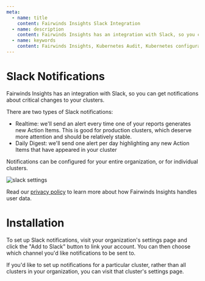 ```yaml
---
meta:
  - name: title
    content: Fairwinds Insights Slack Integration
  - name: description
    content: Fairwinds Insights has an integration with Slack, so you can get notifications about critical changes to your clusters.
  - name: keywords
    content: Fairwinds Insights, Kubernetes Audit, Kubernetes configuration validation, Slack Integration
---
```

# Slack Notifications

Fairwinds Insights has an integration with Slack, so you can get notifications
about critical changes to your clusters.

There are two types of Slack notifications:
* Realtime: we'll send an alert every time one of your reports generates new Action Items.
This is good for production clusters, which deserve more attention and should be relatively stable.
* Daily Digest: we'll send one alert per day highlighting any new Action Items that have appeared
in your cluster

Notifications can be configured for your entire organization, or for individual clusters.

<img :src="$withBase('/img/slack.png')" alt="slack settings">

Read our [privacy policy](https://www.fairwinds.com/privacy-policy) to learn more about how Fairwinds Insights handles user data.

# Installation
To set up Slack notifications, visit your organization's settings page and click the "Add to Slack"
button to link your account. You can then choose which channel you'd like notifications to be sent to.

If you'd like to set up notifications for a particular cluster, rather than all clusters in
your organization, you can visit that cluster's settings page.
